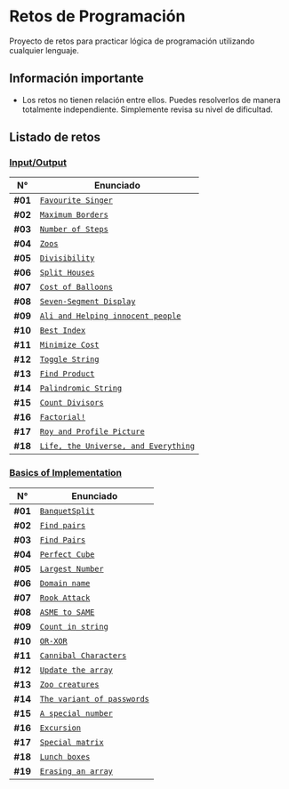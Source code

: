 # Retos de Programación

Proyecto de retos para practicar lógica de programación utilizando cualquier lenguaje.

## Información importante

- Los retos no tienen relación entre ellos. Puedes resolverlos de manera totalmente independiente. Simplemente revisa su nivel de dificultad.

## Listado de retos

### [Input/Output](./Input-Output/README.md)

| N°      | Enunciado                                                                                         |
| ------- | ------------------------------------------------------------------------------------------------- |
| **#01** | [`Favourite Singer`](./Input-Output/Favourite-Singer/README.md)                                   |
| **#02** | [`Maximum Borders`](./Input-Output/Maximum-Borders/README.md)                                     |
| **#03** | [`Number of Steps`](./Input-Output/Number-of-Steps/README.md)                                     |
| **#04** | [`Zoos`](./Input-Output/Zoos/README.md)                                                           |
| **#05** | [`Divisibility`](./Input-Output/Divisibility/README.md)                                           |
| **#06** | [`Split Houses`](./Input-Output/Split-Houses/README.md)                                           |
| **#07** | [`Cost of Balloons`](./Input-Output/Cost-of-Balloons/README.md)                                   |
| **#08** | [`Seven-Segment Display`](./Input-Output/Seven-Segment-Display/README.md)                         |
| **#09** | [`Ali and Helping innocent people`](./Input-Output/Ali-and-Helping-Innocent-People/README.md)     |
| **#10** | [`Best Index`](./Input-Output/Best-Index/README.md)                                               |
| **#11** | [`Minimize Cost`](./Input-Output/Minimize-Cost/README.md)                                         |
| **#12** | [`Toggle String`](./Input-Output/Toggle-String/README.md)                                         |
| **#13** | [`Find Product`](./Input-Output/Find-Product/README.md)                                           |
| **#14** | [`Palindromic String`](./Input-Output/Palindromic-String/README.md)                               |
| **#15** | [`Count Divisors`](./Input-Output/Count-Divisors/README.md)                                       |
| **#16** | [`Factorial!`](./Input-Output/Factorial!/README.md)                                               |
| **#17** | [`Roy and Profile Picture`](./Input-Output/Roy-and-Profile-Picture/README.md)                     |
| **#18** | [`Life, the Universe, and Everything`](./Input-Output/Life,the-Universe,and-Everything/README.md) |

### [Basics of Implementation](./Implementation/README.md)

| N°      | Enunciado                                                                         |
| ------- | --------------------------------------------------------------------------------- |
| **#01** | [`BanquetSplit`](./Implementation/Banquet-Split/README.md)                        |
| **#02** | [`Find pairs`](./Implementation/Find-Pairs/README.md)                             |
| **#03** | [`Find Pairs`](./Implementation/Find-Pairs-2/README.md)                           |
| **#04** | [`Perfect Cube`](./Implementation/Perfect-Cube/README.md)                         |
| **#05** | [`Largest Number`](./Implementation/Largest-Number/README.md)                     |
| **#06** | [`Domain name`](./Implementation/Domain-Name/README.md)                           |
| **#07** | [`Rook Attack`](./Implementation/Rook-Attack/README.md)                           |
| **#08** | [`ASME to SAME`](./Implementation/ASME-to-SAME/README.md)                         |
| **#09** | [`Count in string`](./Implementation/Count-in-String/README.md)                   |
| **#10** | [`OR-XOR`](./Implementation/OR-XOR/README.md)                                     |
| **#11** | [`Cannibal Characters`](./Implementation/Cannibal-Characters/README.md)           |
| **#12** | [`Update the array`](./Implementation/Update-the-Array/README.md)                 |
| **#13** | [`Zoo creatures`](./Implementation/Zoo-creatures/README.md)                       |
| **#14** | [`The variant of passwords`](./Implementation/The-Variant-of-Passwords/README.md) |
| **#15** | [`A special number`](./Implementation/A-Special-Number/README.md)                 |
| **#16** | [`Excursion`](./Implementation/Excursion/README.md)                               |
| **#17** | [`Special matrix`](./Implementation/Special-Matrix/README.md)                     |
| **#18** | [`Lunch boxes`](./Implementation/Lunch-Boxes/README.md)                           |
| **#19** | [`Erasing an array`](./Implementation/Erasing-an-Array/README.md)                 |
